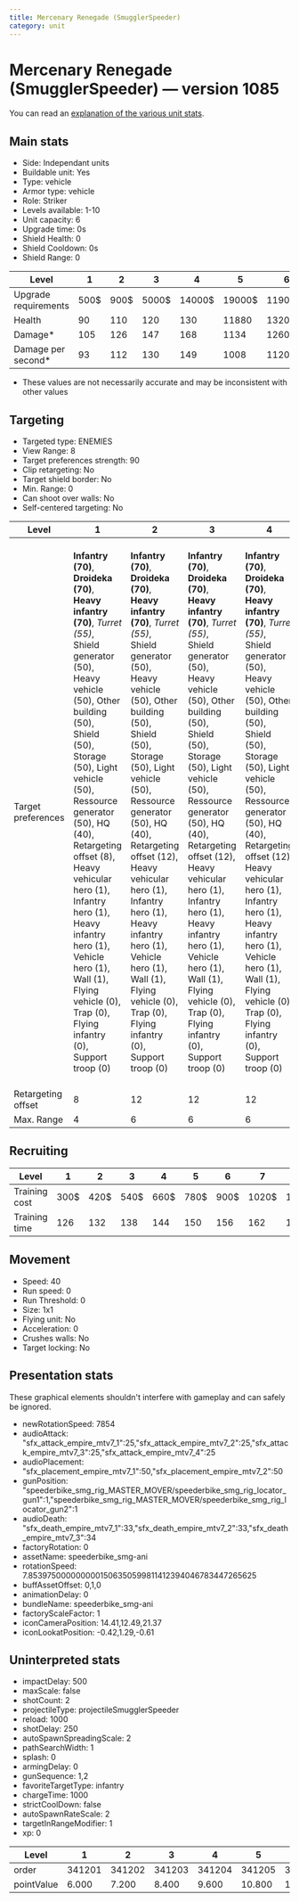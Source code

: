 ```yaml
---
title: Mercenary Renegade (SmugglerSpeeder)
category: unit
---
```


# Mercenary Renegade (SmugglerSpeeder) — version 1085

You can read an [explanation  of the various unit stats](unitexplained.md).

## Main stats

  * Side: Independant units
  * Buildable unit: Yes
  * Type: vehicle
  * Armor type: vehicle
  * Role: Striker
  * Levels available: 1-10
  * Unit capacity: 6
  * Upgrade time: 0s
  * Shield Health: 0
  * Shield Cooldown: 0s
  * Shield Range: 0

|Level               |1   |2   |3    |4     |5     |6      |7      |8      |9       |10      |
|--------------------|----|----|-----|------|------|-------|-------|-------|--------|--------|
|Upgrade requirements|500$|900$|5000$|14000$|19000$|119000$|186000$|363000$|1130000$|1947000$|
|Health              |90  |110 |120  |130   |11880 |13200  |14520  |15840  |17160   |19800   |
|Damage*             |105 |126 |147  |168   |1134  |1260   |1386   |1512   |1638    |1890    |
|Damage per second*  |93  |112 |130  |149   |1008  |1120   |1232   |1344   |1456    |1680    |

* These values are not necessarily accurate and may be inconsistent with other values

## Targeting

  * Targeted type: ENEMIES
  * View Range: 8
  * Target preferences strength: 90
  * Clip retargeting: No
  * Target shield border: No
  * Min. Range: 0
  * Can shoot over walls: No
  * Self-centered targeting: No

|Level             |1                                                                                                                                                                                                                                                                                                                                                                                                                             |2                                                                                                                                                                                                                                                                                                                                                                                                                              |3                                                                                                                                                                                                                                                                                                                                                                                                                              |4                                                                                                                                                                                                                                                                                                                                                                                                                              |5                                                                                                                                                                                                                                                                                                                                                                                                                                                     |6                                                                                                                                                                                                                                                                                                                                                                                                                                                     |7                                                                                                                                                                                                                                                                                                                                                                                                                                                     |8                                                                                                                                                                                                                                                                                                                                                                                                                                                     |9                                                                                                                                                                                                                                                                                                                                                                                                                                                     |10                                                                                                                                                                                                                                                                                                                                                                                                                                                    |
|------------------|------------------------------------------------------------------------------------------------------------------------------------------------------------------------------------------------------------------------------------------------------------------------------------------------------------------------------------------------------------------------------------------------------------------------------|-------------------------------------------------------------------------------------------------------------------------------------------------------------------------------------------------------------------------------------------------------------------------------------------------------------------------------------------------------------------------------------------------------------------------------|-------------------------------------------------------------------------------------------------------------------------------------------------------------------------------------------------------------------------------------------------------------------------------------------------------------------------------------------------------------------------------------------------------------------------------|-------------------------------------------------------------------------------------------------------------------------------------------------------------------------------------------------------------------------------------------------------------------------------------------------------------------------------------------------------------------------------------------------------------------------------|------------------------------------------------------------------------------------------------------------------------------------------------------------------------------------------------------------------------------------------------------------------------------------------------------------------------------------------------------------------------------------------------------------------------------------------------------|------------------------------------------------------------------------------------------------------------------------------------------------------------------------------------------------------------------------------------------------------------------------------------------------------------------------------------------------------------------------------------------------------------------------------------------------------|------------------------------------------------------------------------------------------------------------------------------------------------------------------------------------------------------------------------------------------------------------------------------------------------------------------------------------------------------------------------------------------------------------------------------------------------------|------------------------------------------------------------------------------------------------------------------------------------------------------------------------------------------------------------------------------------------------------------------------------------------------------------------------------------------------------------------------------------------------------------------------------------------------------|------------------------------------------------------------------------------------------------------------------------------------------------------------------------------------------------------------------------------------------------------------------------------------------------------------------------------------------------------------------------------------------------------------------------------------------------------|------------------------------------------------------------------------------------------------------------------------------------------------------------------------------------------------------------------------------------------------------------------------------------------------------------------------------------------------------------------------------------------------------------------------------------------------------|
|Target preferences|**Infantry (70)**, **Droideka (70)**, **Heavy infantry (70)**, _Turret (55)_, Shield generator (50), Heavy vehicle (50), Other building (50), Shield (50), Storage (50), Light vehicle (50), Ressource generator (50), HQ (40), Retargeting offset (8), Heavy vehicular hero (1), Infantry hero (1), Heavy infantry hero (1), Vehicle hero (1), Wall (1), Flying vehicle (0), Trap (0), Flying infantry (0), Support troop (0)|**Infantry (70)**, **Droideka (70)**, **Heavy infantry (70)**, _Turret (55)_, Shield generator (50), Heavy vehicle (50), Other building (50), Shield (50), Storage (50), Light vehicle (50), Ressource generator (50), HQ (40), Retargeting offset (12), Heavy vehicular hero (1), Infantry hero (1), Heavy infantry hero (1), Vehicle hero (1), Wall (1), Flying vehicle (0), Trap (0), Flying infantry (0), Support troop (0)|**Infantry (70)**, **Droideka (70)**, **Heavy infantry (70)**, _Turret (55)_, Shield generator (50), Heavy vehicle (50), Other building (50), Shield (50), Storage (50), Light vehicle (50), Ressource generator (50), HQ (40), Retargeting offset (12), Heavy vehicular hero (1), Infantry hero (1), Heavy infantry hero (1), Vehicle hero (1), Wall (1), Flying vehicle (0), Trap (0), Flying infantry (0), Support troop (0)|**Infantry (70)**, **Droideka (70)**, **Heavy infantry (70)**, _Turret (55)_, Shield generator (50), Heavy vehicle (50), Other building (50), Shield (50), Storage (50), Light vehicle (50), Ressource generator (50), HQ (40), Retargeting offset (12), Heavy vehicular hero (1), Infantry hero (1), Heavy infantry hero (1), Vehicle hero (1), Wall (1), Flying vehicle (0), Trap (0), Flying infantry (0), Support troop (0)|**Infantry hero (70)**, **Infantry (70)**, **Heavy infantry hero (70)**, **Flying infantry (70)**, **Droideka (70)**, **Heavy infantry (70)**, **Support troop (70)**, _Turret (55)_, Heavy vehicular hero (50), Flying vehicle (50), Shield generator (50), Heavy vehicle (50), Other building (50), Shield (50), Vehicle hero (50), Storage (50), Light vehicle (50), Ressource generator (50), HQ (40), Retargeting offset (12), Wall (1), Trap (0)|**Infantry hero (70)**, **Infantry (70)**, **Heavy infantry hero (70)**, **Flying infantry (70)**, **Droideka (70)**, **Heavy infantry (70)**, **Support troop (70)**, _Turret (55)_, Heavy vehicular hero (50), Flying vehicle (50), Shield generator (50), Heavy vehicle (50), Other building (50), Shield (50), Vehicle hero (50), Storage (50), Light vehicle (50), Ressource generator (50), HQ (40), Retargeting offset (12), Wall (1), Trap (0)|**Infantry hero (70)**, **Infantry (70)**, **Heavy infantry hero (70)**, **Flying infantry (70)**, **Droideka (70)**, **Heavy infantry (70)**, **Support troop (70)**, _Turret (55)_, Heavy vehicular hero (50), Flying vehicle (50), Shield generator (50), Heavy vehicle (50), Other building (50), Shield (50), Vehicle hero (50), Storage (50), Light vehicle (50), Ressource generator (50), HQ (40), Retargeting offset (12), Wall (1), Trap (0)|**Infantry hero (70)**, **Infantry (70)**, **Heavy infantry hero (70)**, **Flying infantry (70)**, **Droideka (70)**, **Heavy infantry (70)**, **Support troop (70)**, _Turret (55)_, Heavy vehicular hero (50), Flying vehicle (50), Shield generator (50), Heavy vehicle (50), Other building (50), Shield (50), Vehicle hero (50), Storage (50), Light vehicle (50), Ressource generator (50), HQ (40), Retargeting offset (12), Wall (1), Trap (0)|**Infantry hero (70)**, **Infantry (70)**, **Heavy infantry hero (70)**, **Flying infantry (70)**, **Droideka (70)**, **Heavy infantry (70)**, **Support troop (70)**, _Turret (55)_, Heavy vehicular hero (50), Flying vehicle (50), Shield generator (50), Heavy vehicle (50), Other building (50), Shield (50), Vehicle hero (50), Storage (50), Light vehicle (50), Ressource generator (50), HQ (40), Retargeting offset (12), Wall (1), Trap (0)|**Infantry hero (70)**, **Infantry (70)**, **Heavy infantry hero (70)**, **Flying infantry (70)**, **Droideka (70)**, **Heavy infantry (70)**, **Support troop (70)**, _Turret (55)_, Heavy vehicular hero (50), Flying vehicle (50), Shield generator (50), Heavy vehicle (50), Other building (50), Shield (50), Vehicle hero (50), Storage (50), Light vehicle (50), Ressource generator (50), HQ (40), Retargeting offset (12), Wall (1), Trap (0)|
|Retargeting offset|8                                                                                                                                                                                                                                                                                                                                                                                                                             |12                                                                                                                                                                                                                                                                                                                                                                                                                             |12                                                                                                                                                                                                                                                                                                                                                                                                                             |12                                                                                                                                                                                                                                                                                                                                                                                                                             |12                                                                                                                                                                                                                                                                                                                                                                                                                                                    |12                                                                                                                                                                                                                                                                                                                                                                                                                                                    |12                                                                                                                                                                                                                                                                                                                                                                                                                                                    |12                                                                                                                                                                                                                                                                                                                                                                                                                                                    |12                                                                                                                                                                                                                                                                                                                                                                                                                                                    |12                                                                                                                                                                                                                                                                                                                                                                                                                                                    |
|Max. Range        |4                                                                                                                                                                                                                                                                                                                                                                                                                             |6                                                                                                                                                                                                                                                                                                                                                                                                                              |6                                                                                                                                                                                                                                                                                                                                                                                                                              |6                                                                                                                                                                                                                                                                                                                                                                                                                              |6                                                                                                                                                                                                                                                                                                                                                                                                                                                     |6                                                                                                                                                                                                                                                                                                                                                                                                                                                     |6                                                                                                                                                                                                                                                                                                                                                                                                                                                     |6                                                                                                                                                                                                                                                                                                                                                                                                                                                     |6                                                                                                                                                                                                                                                                                                                                                                                                                                                     |6                                                                                                                                                                                                                                                                                                                                                                                                                                                     |

## Recruiting

|Level        |1   |2   |3   |4   |5   |6   |7    |8    |9    |10   |
|-------------|----|----|----|----|----|----|-----|-----|-----|-----|
|Training cost|300$|420$|540$|660$|780$|900$|1020$|1140$|1260$|1380$|
|Training time|126 |132 |138 |144 |150 |156 |162  |168  |174  |180  |

## Movement

  * Speed: 40
  * Run speed: 0
  * Run Threshold: 0
  * Size: 1x1
  * Flying unit: No
  * Acceleration: 0
  * Crushes walls: No
  * Target locking: No

## Presentation stats

These graphical elements shouldn't interfere with gameplay and can safely be ignored.

  * newRotationSpeed: 7854
  * audioAttack: "sfx_attack_empire_mtv7_1":25,"sfx_attack_empire_mtv7_2":25,"sfx_attack_empire_mtv7_3":25,"sfx_attack_empire_mtv7_4":25
  * audioPlacement: "sfx_placement_empire_mtv7_1":50,"sfx_placement_empire_mtv7_2":50
  * gunPosition: "speederbike_smg_rig_MASTER_MOVER/speederbike_smg_rig_locator_gun1":1,"speederbike_smg_rig_MASTER_MOVER/speederbike_smg_rig_locator_gun2":1
  * audioDeath: "sfx_death_empire_mtv7_1":33,"sfx_death_empire_mtv7_2":33,"sfx_death_empire_mtv7_3":34
  * factoryRotation: 0
  * assetName: speederbike_smg-ani
  * rotationSpeed: 7.8539750000000001506350599811412394046783447265625
  * buffAssetOffset: 0,1,0
  * animationDelay: 0
  * bundleName: speederbike_smg-ani
  * factoryScaleFactor: 1
  * iconCameraPosition: 14.41,12.49,21.37
  * iconLookatPosition: -0.42,1.29,-0.61

## Uninterpreted stats

  * impactDelay: 500
  * maxScale: false
  * shotCount: 2
  * projectileType: projectileSmugglerSpeeder
  * reload: 1000
  * shotDelay: 250
  * autoSpawnSpreadingScale: 2
  * pathSearchWidth: 1
  * splash: 0
  * armingDelay: 0
  * gunSequence: 1,2
  * favoriteTargetType: infantry
  * chargeTime: 1000
  * strictCoolDown: false
  * autoSpawnRateScale: 2
  * targetInRangeModifier: 1
  * xp: 0

|Level     |1     |2     |3     |4     |5     |6     |7     |8     |9     |10    |
|----------|------|------|------|------|------|------|------|------|------|------|
|order     |341201|341202|341203|341204|341205|341206|341207|341208|341209|341210|
|pointValue|6.000 |7.200 |8.400 |9.600 |10.800|12.000|13.200|14.400|15.600|18.000|

